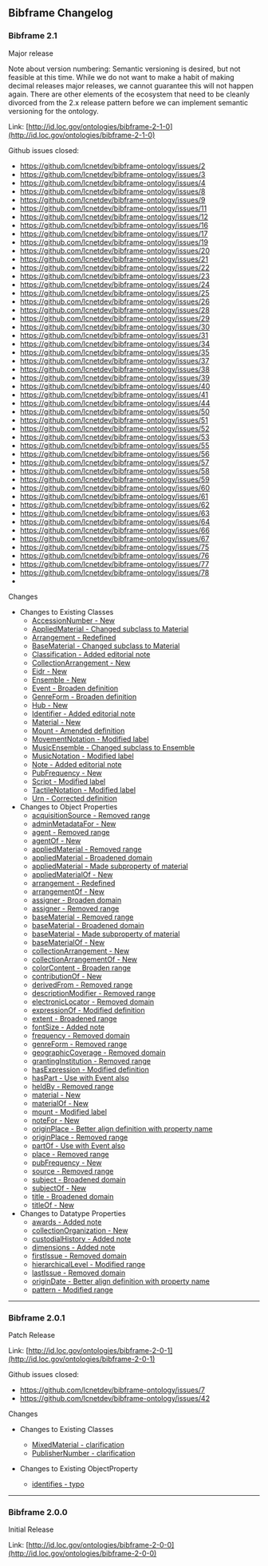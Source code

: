 ## Bibframe Changelog

### Bibframe 2.1
Major release

Note about version numbering:  Semantic versioning is desired, but not feasible
at this time. While we do not want to make a habit of making decimal releases 
major releases, we cannot guarantee this will not happen again.  There are
other elements of the ecosystem that need to be cleanly divorced from the 2.x release 
pattern before we can implement semantic versioning for the ontology.

Link: [http://id.loc.gov/ontologies/bibframe-2-1-0](http://id.loc.gov/ontologies/bibframe-2-1-0)

Github issues closed: 
 * https://github.com/lcnetdev/bibframe-ontology/issues/2
 * https://github.com/lcnetdev/bibframe-ontology/issues/3
 * https://github.com/lcnetdev/bibframe-ontology/issues/4
 * https://github.com/lcnetdev/bibframe-ontology/issues/8
 * https://github.com/lcnetdev/bibframe-ontology/issues/9
 * https://github.com/lcnetdev/bibframe-ontology/issues/11
 * https://github.com/lcnetdev/bibframe-ontology/issues/12
 * https://github.com/lcnetdev/bibframe-ontology/issues/16
 * https://github.com/lcnetdev/bibframe-ontology/issues/17
 * https://github.com/lcnetdev/bibframe-ontology/issues/19
 * https://github.com/lcnetdev/bibframe-ontology/issues/20
 * https://github.com/lcnetdev/bibframe-ontology/issues/21
 * https://github.com/lcnetdev/bibframe-ontology/issues/22
 * https://github.com/lcnetdev/bibframe-ontology/issues/23
 * https://github.com/lcnetdev/bibframe-ontology/issues/24
 * https://github.com/lcnetdev/bibframe-ontology/issues/25
 * https://github.com/lcnetdev/bibframe-ontology/issues/26
 * https://github.com/lcnetdev/bibframe-ontology/issues/28
 * https://github.com/lcnetdev/bibframe-ontology/issues/29
 * https://github.com/lcnetdev/bibframe-ontology/issues/30
 * https://github.com/lcnetdev/bibframe-ontology/issues/31
 * https://github.com/lcnetdev/bibframe-ontology/issues/34
 * https://github.com/lcnetdev/bibframe-ontology/issues/35
 * https://github.com/lcnetdev/bibframe-ontology/issues/37
 * https://github.com/lcnetdev/bibframe-ontology/issues/38
 * https://github.com/lcnetdev/bibframe-ontology/issues/39
 * https://github.com/lcnetdev/bibframe-ontology/issues/40
 * https://github.com/lcnetdev/bibframe-ontology/issues/41
 * https://github.com/lcnetdev/bibframe-ontology/issues/44
 * https://github.com/lcnetdev/bibframe-ontology/issues/50
 * https://github.com/lcnetdev/bibframe-ontology/issues/51
 * https://github.com/lcnetdev/bibframe-ontology/issues/52
 * https://github.com/lcnetdev/bibframe-ontology/issues/53
 * https://github.com/lcnetdev/bibframe-ontology/issues/55
 * https://github.com/lcnetdev/bibframe-ontology/issues/56
 * https://github.com/lcnetdev/bibframe-ontology/issues/57
 * https://github.com/lcnetdev/bibframe-ontology/issues/58
 * https://github.com/lcnetdev/bibframe-ontology/issues/59
 * https://github.com/lcnetdev/bibframe-ontology/issues/60
 * https://github.com/lcnetdev/bibframe-ontology/issues/61
 * https://github.com/lcnetdev/bibframe-ontology/issues/62
 * https://github.com/lcnetdev/bibframe-ontology/issues/63
 * https://github.com/lcnetdev/bibframe-ontology/issues/64
 * https://github.com/lcnetdev/bibframe-ontology/issues/66
 * https://github.com/lcnetdev/bibframe-ontology/issues/67
 * https://github.com/lcnetdev/bibframe-ontology/issues/75
 * https://github.com/lcnetdev/bibframe-ontology/issues/76
 * https://github.com/lcnetdev/bibframe-ontology/issues/77
 * https://github.com/lcnetdev/bibframe-ontology/issues/78
 * 
 
Changes
  * Changes to Existing Classes
    * [AccessionNumber - New](https://github.com/lcnetdev/bibframe-ontology/commit/65cac79f4cac4c379da76c2f55779f748c1dfb6a#diff-76055b692f80bde0c6d4c3066b4386be0b6b0697f19c846c5d0d1a49aedf097d)
    * [AppliedMaterial - Changed subclass to Material](https://github.com/lcnetdev/bibframe-ontology/commit/65cac79f4cac4c379da76c2f55779f748c1dfb6a#diff-0733f79cede9066c0f019d8fa86851185452955a2b0631948ad8658b7e9fe482)
    * [Arrangement - Redefined](https://github.com/lcnetdev/bibframe-ontology/commit/65cac79f4cac4c379da76c2f55779f748c1dfb6a#diff-ac9ccfbf49cdb993996bc55ee99ff585182dae877ec62ed96e10d343f393562f)
    * [BaseMaterial - Changed subclass to Material](https://github.com/lcnetdev/bibframe-ontology/commit/65cac79f4cac4c379da76c2f55779f748c1dfb6a#diff-1c7cdb7f82a15828696be2b29887066990d2c5862594e94a061d68fdb1363f0a)
    * [Classification - Added editorial note](https://github.com/lcnetdev/bibframe-ontology/commit/65cac79f4cac4c379da76c2f55779f748c1dfb6a#diff-2f2c33ac52c80cc9a5ed919603b518bbe76b4cd51ff031d8b90ba000e8cca9f1)
    * [CollectionArrangement - New](https://github.com/lcnetdev/bibframe-ontology/commit/65cac79f4cac4c379da76c2f55779f748c1dfb6a#diff-445f9c1ce0e7cc8198d88b7b10d325895229f335a34e998192b23aa08793b93d)
    * [Eidr - New](https://github.com/lcnetdev/bibframe-ontology/commit/65cac79f4cac4c379da76c2f55779f748c1dfb6a#diff-d7c9cf886242159fe29c43bcc735e4940ca93661f6f2135d2ab273043dbeead1)
    * [Ensemble - New](https://github.com/lcnetdev/bibframe-ontology/commit/65cac79f4cac4c379da76c2f55779f748c1dfb6a#diff-1056513e3d92297600f861398fdaf5e260fe2fbbe99ef1bbd6432dc2764b0d87)
    * [Event - Broaden definition](https://github.com/lcnetdev/bibframe-ontology/commit/65cac79f4cac4c379da76c2f55779f748c1dfb6a#diff-edb38b2bf6773d80221adb87c9cfe812e54f253102249d04e631bab523b4243e)
    * [GenreForm - Broaden definition](https://github.com/lcnetdev/bibframe-ontology/commit/65cac79f4cac4c379da76c2f55779f748c1dfb6a#diff-dc62e351d505353ba658a3cc868baa2248ed80452c801226b67e4fd9e8f4025a)
    * [Hub - New](https://github.com/lcnetdev/bibframe-ontology/commit/65cac79f4cac4c379da76c2f55779f748c1dfb6a#diff-2acf34ef2b299ebe49369db47ee142a2e1512f6cd8a8045e1d660eaf2f85b5aa)
    * [Identifier - Added editorial note](https://github.com/lcnetdev/bibframe-ontology/commit/65cac79f4cac4c379da76c2f55779f748c1dfb6a#diff-70374a3eb6fe321efc1df40c272f51d442c80e3ecd06c532a6fe6c72e8ee4b4f)
    * [Material - New](https://github.com/lcnetdev/bibframe-ontology/commit/65cac79f4cac4c379da76c2f55779f748c1dfb6a#diff-863b5d1e72429d55e1920bb928d0fcf8216c689ab951459e5a7f02627b071391)
    * [Mount - Amended definition](https://github.com/lcnetdev/bibframe-ontology/commit/65cac79f4cac4c379da76c2f55779f748c1dfb6a#diff-54fba12f18aea10ccf9115c4e74a613cfdb9d03e7dd7ec5dc6e63716683c9f96)
    * [MovementNotation - Modified label](https://github.com/lcnetdev/bibframe-ontology/commit/65cac79f4cac4c379da76c2f55779f748c1dfb6a#diff-9b79a123848b5084e707cbe4d3f1a1aa8487f15972bc71ac2bc7ade7787f2d9f)
    * [MusicEnsemble - Changed subclass to Ensemble](https://github.com/lcnetdev/bibframe-ontology/commit/65cac79f4cac4c379da76c2f55779f748c1dfb6a#diff-bddf890c0e413200b9321f147427425cf6227aeb16da29cf46c642eb3aca9bef)
    * [MusicNotation - Modified label](https://github.com/lcnetdev/bibframe-ontology/commit/65cac79f4cac4c379da76c2f55779f748c1dfb6a#diff-df28de22fecf2f91ae798f844cbd5cfcbf08adebc5eab22b377e15a05578d546)
    * [Note - Added editorial note](https://github.com/lcnetdev/bibframe-ontology/commit/65cac79f4cac4c379da76c2f55779f748c1dfb6a#diff-36495bcf6664c6a3a6dea2c316822e7566e4b2ba6710cec42824ef0b075f7044)
    * [PubFrequency - New](https://github.com/lcnetdev/bibframe-ontology/commit/65cac79f4cac4c379da76c2f55779f748c1dfb6a#diff-d398189c43d99ed65af6f555bf596ebe08ece8dafea7eb78cadcfcfce7ac67c1)
    * [Script - Modified label](https://github.com/lcnetdev/bibframe-ontology/commit/65cac79f4cac4c379da76c2f55779f748c1dfb6a#diff-4c5baf34b708938f510514f19a2b65dc76b582be2d32543a0e51f1550a3754ec)
    * [TactileNotation - Modified label](https://github.com/lcnetdev/bibframe-ontology/commit/65cac79f4cac4c379da76c2f55779f748c1dfb6a#diff-49ef30fc8e9995f4f63f8d5c1d1223425112cdc54c7e4ea32bb6d5ef7757ffc1)
    * [Urn - Corrected definition](https://github.com/lcnetdev/bibframe-ontology/commit/65cac79f4cac4c379da76c2f55779f748c1dfb6a#diff-adec4708c0ce6748df6a91fc3b971ebe6c619df90ddb5f87da9dda27a6e6d577)
  * Changes to Object Properties
    * [acquisitionSource - Removed range](https://github.com/lcnetdev/bibframe-ontology/commit/65cac79f4cac4c379da76c2f55779f748c1dfb6a#diff-ee6be50f1f0cac1dbe6cf734552e69a72a6766e84f0ccff63929d1ed7def629a)
    * [adminMetadataFor - New](https://github.com/lcnetdev/bibframe-ontology/commit/65cac79f4cac4c379da76c2f55779f748c1dfb6a#diff-cd75bc8e190e90ce5de90d90bf66fc745b50b9beb320b43d4e175243aec690b3)
    * [agent - Removed range](https://github.com/lcnetdev/bibframe-ontology/commit/65cac79f4cac4c379da76c2f55779f748c1dfb6a#diff-700dbc00a918dc57b3de2394828fd292df27b4fa580895a2a94752b049b0b375)
    * [agentOf - New](https://github.com/lcnetdev/bibframe-ontology/commit/65cac79f4cac4c379da76c2f55779f748c1dfb6a#diff-dc7942a79fd5521b98d991c4c13a6aecff39de5d2068e9a4f00b3a3c1efa4b31)
    * [appliedMaterial - Removed range](https://github.com/lcnetdev/bibframe-ontology/commit/65cac79f4cac4c379da76c2f55779f748c1dfb6a#diff-bdb3ab43e8d4c6f69063e12952de1a58ac039f9778e595c557e75171bf4282d4)
    * [appliedMaterial - Broadened domain](https://github.com/lcnetdev/bibframe-ontology/commit/65cac79f4cac4c379da76c2f55779f748c1dfb6a#diff-bdb3ab43e8d4c6f69063e12952de1a58ac039f9778e595c557e75171bf4282d4)
    * [appliedMaterial - Made subproperty of material](https://github.com/lcnetdev/bibframe-ontology/commit/65cac79f4cac4c379da76c2f55779f748c1dfb6a#diff-bdb3ab43e8d4c6f69063e12952de1a58ac039f9778e595c557e75171bf4282d4)
    * [appliedMaterialOf - New](https://github.com/lcnetdev/bibframe-ontology/commit/65cac79f4cac4c379da76c2f55779f748c1dfb6a#diff-eccbd14e8833d1167dc5d503dbc9c2a6eca02f7e0429f8edeeb012e377f15d83)
    * [arrangement - Redefined](https://github.com/lcnetdev/bibframe-ontology/commit/65cac79f4cac4c379da76c2f55779f748c1dfb6a#diff-baeeada0ea1f90bc2d4ed9f0a1be585c9a4fb1e962e135e9b72719402b209b2a)
    * [arrangementOf - New](https://github.com/lcnetdev/bibframe-ontology/commit/65cac79f4cac4c379da76c2f55779f748c1dfb6a#diff-1eb31d5e06c404cbf4d5d0dab179748405b60ed247adcf763a8d3347bdedffc3)
    * [assigner - Broaden domain](https://github.com/lcnetdev/bibframe-ontology/commit/65cac79f4cac4c379da76c2f55779f748c1dfb6a#diff-3e36dffc5cdc20b6053db9d337c2d3b56ace82cc8c0bab1ad0c60dc6c297ffd7)
    * [assigner - Removed range](https://github.com/lcnetdev/bibframe-ontology/commit/65cac79f4cac4c379da76c2f55779f748c1dfb6a#diff-3e36dffc5cdc20b6053db9d337c2d3b56ace82cc8c0bab1ad0c60dc6c297ffd7)
    * [baseMaterial - Removed range](https://github.com/lcnetdev/bibframe-ontology/commit/65cac79f4cac4c379da76c2f55779f748c1dfb6a#diff-b8c839ad338153a2439efc59ff4a7c6b154621abf9bd439f7da1984aacab092e)
    * [baseMaterial - Broadened domain](https://github.com/lcnetdev/bibframe-ontology/commit/65cac79f4cac4c379da76c2f55779f748c1dfb6a#diff-b8c839ad338153a2439efc59ff4a7c6b154621abf9bd439f7da1984aacab092e)
    * [baseMaterial - Made subproperty of material](https://github.com/lcnetdev/bibframe-ontology/commit/65cac79f4cac4c379da76c2f55779f748c1dfb6a#diff-b8c839ad338153a2439efc59ff4a7c6b154621abf9bd439f7da1984aacab092e)
    * [baseMaterialOf - New](https://github.com/lcnetdev/bibframe-ontology/commit/65cac79f4cac4c379da76c2f55779f748c1dfb6a#diff-481f908983d59b5ce4174f640559ce72bd1c0bf73a033ed5c093abb741fdd032)
    * [collectionArrangement - New](https://github.com/lcnetdev/bibframe-ontology/commit/65cac79f4cac4c379da76c2f55779f748c1dfb6a#diff-f81f05eba25781638ffcac82dd718a56f439409e96a10b315ff76da4d8fdd8c4)
    * [collectionArrangementOf - New](https://github.com/lcnetdev/bibframe-ontology/commit/65cac79f4cac4c379da76c2f55779f748c1dfb6a#diff-d25604734f631f6fa3687844112125dd83ed80aa15e71467b11d00f6a2367cfd)
    * [colorContent - Broaden range](https://github.com/lcnetdev/bibframe-ontology/commit/65cac79f4cac4c379da76c2f55779f748c1dfb6a#diff-9d2c354f38b8bcb4e097e66a144d9d71a9ed6054011cf20cba8c051db88725e0)
    * [contributionOf - New](https://github.com/lcnetdev/bibframe-ontology/commit/65cac79f4cac4c379da76c2f55779f748c1dfb6a#diff-229e14bddeaee668350625813d50045310a0bbd848276795c810d2ff7c6ee87e)
    * [derivedFrom - Removed range](https://github.com/lcnetdev/bibframe-ontology/commit/65cac79f4cac4c379da76c2f55779f748c1dfb6a#diff-44bc9155cc2e380cf3d96e37bd24983e2eb4df175a725dcfbffa5bbefd547d2c)
    * [descriptionModifier - Removed range](https://github.com/lcnetdev/bibframe-ontology/commit/65cac79f4cac4c379da76c2f55779f748c1dfb6a#diff-82d7ce3ec407d421494ce63fbf0367868c001014da13e4418ac3c3d5f3b3d523)
    * [electronicLocator - Removed domain](https://github.com/lcnetdev/bibframe-ontology/commit/65cac79f4cac4c379da76c2f55779f748c1dfb6a#diff-1c72a7954b8ea53e788b7ca781468bb25ea29dc7d11f2fc6c34718bf59d85627)
    * [expressionOf - Modified definition](https://github.com/lcnetdev/bibframe-ontology/commit/65cac79f4cac4c379da76c2f55779f748c1dfb6a#diff-8b06e923390c02039fc58b9f3bda6bd49b45087d4225f82080dea043f005ae6c)
    * [extent - Broadened range](https://github.com/lcnetdev/bibframe-ontology/commit/65cac79f4cac4c379da76c2f55779f748c1dfb6a#diff-0480aafbbb0553efb42d75dfb0915fbbd03174bd330cfcc68509d40264d7df8d)
    * [fontSize - Added note](https://github.com/lcnetdev/bibframe-ontology/commit/65cac79f4cac4c379da76c2f55779f748c1dfb6a#diff-c4345271515390d39bf8c48684b6bfcc1164ca41e164d99983e0311cb7068c8a)
    * [frequency - Removed domain](https://github.com/lcnetdev/bibframe-ontology/commit/65cac79f4cac4c379da76c2f55779f748c1dfb6a#diff-acea35de9aad934f26d0dfcf2d049294d5ca20e63733f545499115be8989a618)
    * [genreForm - Removed range](https://github.com/lcnetdev/bibframe-ontology/commit/65cac79f4cac4c379da76c2f55779f748c1dfb6a#diff-156d994501de9f12e05c61e8fe6e5e541b7700066968b36200af56443dd98caf)
    * [geographicCoverage - Removed domain](https://github.com/lcnetdev/bibframe-ontology/commit/65cac79f4cac4c379da76c2f55779f748c1dfb6a#diff-b05d9deed7be84cbf43439cede026383f037fe685558f7b553eced82a84985b2)
    * [grantingInstitution - Removed range](https://github.com/lcnetdev/bibframe-ontology/commit/65cac79f4cac4c379da76c2f55779f748c1dfb6a#diff-3a3b90efdfb0de79fce217d1954eeec84b4af1cee9b2d208424c631d3def07b7)
    * [hasExpression - Modified definition](https://github.com/lcnetdev/bibframe-ontology/commit/65cac79f4cac4c379da76c2f55779f748c1dfb6a#diff-e5bcfe2f0cbbeca8433b284c39c5a1bcaf1513b1c7ec3c7ddae01f9db86344e1)
    * [hasPart - Use with Event also](https://github.com/lcnetdev/bibframe-ontology/commit/65cac79f4cac4c379da76c2f55779f748c1dfb6a#diff-1a073ad90289938452234839c7c140463fd7432d2a4a8d57ac8a7c618b008e54)
    * [heldBy - Removed range](https://github.com/lcnetdev/bibframe-ontology/commit/65cac79f4cac4c379da76c2f55779f748c1dfb6a#diff-353a5269fb79756bb88b6ab6ab00d2f92cb59cbb781135a6414d430fd22b7ae6)
    * [material - New](https://github.com/lcnetdev/bibframe-ontology/commit/65cac79f4cac4c379da76c2f55779f748c1dfb6a#diff-8eddfc04727cf811ab221ec69e42a2143230fed267a5c154c73d605174ad106a)
    * [materialOf - New](https://github.com/lcnetdev/bibframe-ontology/commit/65cac79f4cac4c379da76c2f55779f748c1dfb6a#diff-815bcfe0e8a5670cba6fed8110e7242fff80e9f49ba76ebff063a650478e12f4)
    * [mount - Modified label](https://github.com/lcnetdev/bibframe-ontology/commit/65cac79f4cac4c379da76c2f55779f748c1dfb6a#diff-8475c829628007cc97e9decb64188a165b3c214918cf4fd97db314c5b16a2266)
    * [noteFor - New](https://github.com/lcnetdev/bibframe-ontology/commit/65cac79f4cac4c379da76c2f55779f748c1dfb6a#diff-c669f2b698dd4a6ccae980599e2e95a77aa70224a0de8974c04f86b61eb7dd89)
    * [originPlace - Better align definition with property name](https://github.com/lcnetdev/bibframe-ontology/commit/65cac79f4cac4c379da76c2f55779f748c1dfb6a#diff-b700fe0b589f860f79ef3a8d7351a6b563e3c14bee6cf8dd2a9b9b506a0e9af3)
    * [originPlace - Removed range](https://github.com/lcnetdev/bibframe-ontology/commit/65cac79f4cac4c379da76c2f55779f748c1dfb6a#diff-b700fe0b589f860f79ef3a8d7351a6b563e3c14bee6cf8dd2a9b9b506a0e9af3)
    * [partOf - Use with Event also](https://github.com/lcnetdev/bibframe-ontology/commit/65cac79f4cac4c379da76c2f55779f748c1dfb6a#diff-0363db3294308f2c81bfe8b20e1fe3e6c435275a9eec5af40ad6e9b6488c93ad)
    * [place - Removed range](https://github.com/lcnetdev/bibframe-ontology/commit/65cac79f4cac4c379da76c2f55779f748c1dfb6a#diff-30fd56e061f62387a3e094f9c275234f10fb161d7b4d28cbbf58f11479259b22)
    * [pubFrequency - New](https://github.com/lcnetdev/bibframe-ontology/commit/65cac79f4cac4c379da76c2f55779f748c1dfb6a#diff-6644e3324522ed899d889af948d12bcf79db0949d446f3ae6cd4ee08f52d5258)
    * [source - Removed range](https://github.com/lcnetdev/bibframe-ontology/commit/65cac79f4cac4c379da76c2f55779f748c1dfb6a#diff-ceec4c2e07ad6e33051aea3597ebe0bf58d4d67b2f64a69d71b593c2b0d5f408)
    * [subject - Broadened domain](https://github.com/lcnetdev/bibframe-ontology/commit/65cac79f4cac4c379da76c2f55779f748c1dfb6a#diff-a8e480230f20e2b45b8058ac7f9aa22b88c198d9676592340399bcace9fd5ebc)
    * [subjectOf - New](https://github.com/lcnetdev/bibframe-ontology/commit/65cac79f4cac4c379da76c2f55779f748c1dfb6a#diff-09077b4810a5e05a7039aa00a57007655a6019f5bed0bca08b57d8c0d271a1ef)
    * [title - Broadened domain](https://github.com/lcnetdev/bibframe-ontology/commit/65cac79f4cac4c379da76c2f55779f748c1dfb6a#diff-7a2bd1f7f288808b5c252715e1637b9be7ebb5c7828f271c199ee70d01953b47)
    * [titleOf - New](https://github.com/lcnetdev/bibframe-ontology/commit/65cac79f4cac4c379da76c2f55779f748c1dfb6a#diff-508528b0487bc875d1ece9fce5962b7c8a1d2386094913130ab8e58c154a1f70)
  * Changes to Datatype Properties
    * [awards - Added note](https://github.com/lcnetdev/bibframe-ontology/commit/65cac79f4cac4c379da76c2f55779f748c1dfb6a#diff-5529ff0955464c2da5225d02ea0ede77250ebeeb9e3ff72107236b7d41b69edd)
    * [collectionOrganization - New](https://github.com/lcnetdev/bibframe-ontology/commit/65cac79f4cac4c379da76c2f55779f748c1dfb6a#diff-c44262763c8caeadee57fea8d9e879defbe0c8e15e94351402a315a6aa564dd4)
    * [custodialHistory - Added note](https://github.com/lcnetdev/bibframe-ontology/commit/65cac79f4cac4c379da76c2f55779f748c1dfb6a#diff-243aa6a0621ac98913df1bf5c5212b686f20fbb12d4d28850ee121266aee8d43)
    * [dimensions - Added note](https://github.com/lcnetdev/bibframe-ontology/commit/65cac79f4cac4c379da76c2f55779f748c1dfb6a#diff-cad7ad29103f70c02667e1442c8603ec27ce81701a0bb30779208f4261df1bd8)
    * [firstIssue - Removed domain](https://github.com/lcnetdev/bibframe-ontology/commit/65cac79f4cac4c379da76c2f55779f748c1dfb6a#diff-33a7796b97a2d574cc30a84b6e3d8bf8302e79301bb036df3d99ad5291153098)
    * [hierarchicalLevel - Modified range](https://github.com/lcnetdev/bibframe-ontology/commit/65cac79f4cac4c379da76c2f55779f748c1dfb6a#diff-d4e1e36d57977591deaf3eb6b1dd6fdc56d13dc1c031f5d3e0784d970a7ee692)
    * [lastIssue - Removed domain](https://github.com/lcnetdev/bibframe-ontology/commit/65cac79f4cac4c379da76c2f55779f748c1dfb6a#diff-7f91b0fb7d45cba09bb6d60c601ae6963e29ac1e62647bc0356d5ccc405ac03d)
    * [originDate - Better align definition with property name](https://github.com/lcnetdev/bibframe-ontology/commit/65cac79f4cac4c379da76c2f55779f748c1dfb6a#diff-2c819be42e4f24df4571e3e330683826dbf1f1f7477c47db7e637db2d8e11de9)
    * [pattern - Modified range](https://github.com/lcnetdev/bibframe-ontology/commit/65cac79f4cac4c379da76c2f55779f748c1dfb6a#diff-fd6f8a08228630a6cee6275065849f0550ead035c245b628d457641e90164706)

---

### Bibframe 2.0.1
Patch Release

Link: [http://id.loc.gov/ontologies/bibframe-2-0-1](http://id.loc.gov/ontologies/bibframe-2-0-1)

Github issues closed: 
 * https://github.com/lcnetdev/bibframe-ontology/issues/7
 * https://github.com/lcnetdev/bibframe-ontology/issues/42
 
Changes
  * Changes to Existing Classes 
    * [MixedMaterial - clarification](https://github.com/lcnetdev/bibframe-ontology/commit/f447b507dcb58d95bb34617886e43f3ac7565098#diff-a63046abd708bb861aa910d97bf42005)
    * [PublisherNumber - clarification](https://github.com/lcnetdev/bibframe-ontology/commit/f447b507dcb58d95bb34617886e43f3ac7565098#diff-1a032606aef2cdee819b56960646ad34)

  * Changes to Existing ObjectProperty 
    * [identifies - typo](https://github.com/lcnetdev/bibframe-ontology/commit/f447b507dcb58d95bb34617886e43f3ac7565098#diff-186fef12f7006b3275b1f23f900ee65e)

---

### Bibframe 2.0.0
Initial Release

Link: [http://id.loc.gov/ontologies/bibframe-2-0-0](http://id.loc.gov/ontologies/bibframe-2-0-0)


